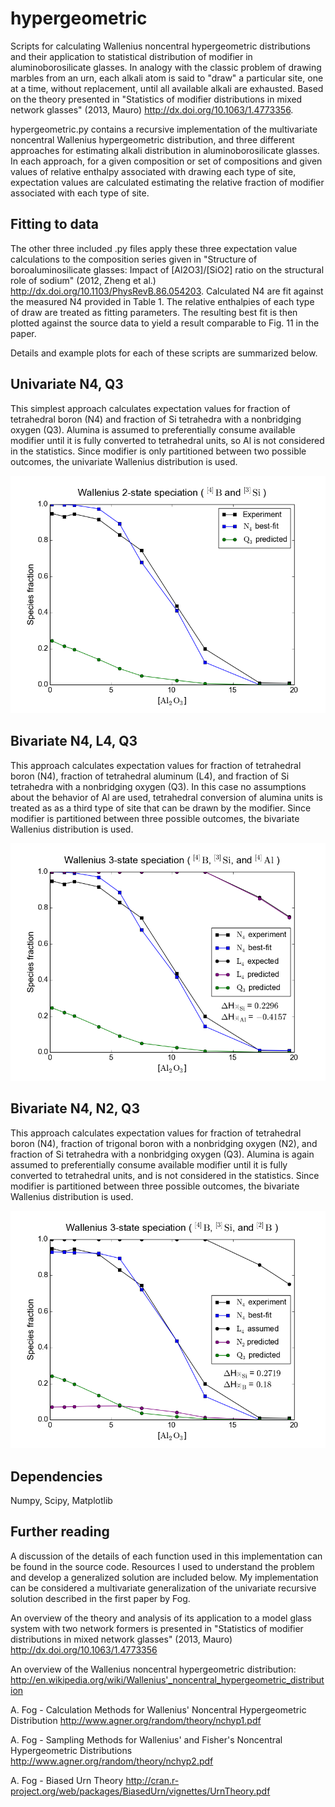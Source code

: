 hypergeometric
==============

Scripts for calculating Wallenius noncentral hypergeometric distributions and their application to statistical distribution of modifier in aluminoborosilicate glasses. In analogy with the classic problem of drawing marbles from an urn, each alkali atom is said to "draw" a particular site, one at a time, without replacement, until all available alkali are exhausted. Based on the theory presented in "Statistics of modifier distributions in mixed network glasses" (2013, Mauro) <http://dx.doi.org/10.1063/1.4773356>.

hypergeometric.py contains a recursive implementation of the multivariate noncentral Wallenius hypergeometric distribution, and three different approaches for estimating alkali distribution in aluminoborosilicate glasses. In each approach, for a given composition or set of compositions and given values of relative enthalpy associated with drawing each type of site, expectation values are calculated estimating the relative fraction of modifier associated with each type of site. 

Fitting to data
---------------

The other three included .py files apply these three expectation value calculations to the composition series given in "Structure of boroaluminosilicate glasses: Impact of [Al2O3]/[SiO2] ratio on the structural role of sodium" (2012, Zheng et al.) <http://dx.doi.org/10.1103/PhysRevB.86.054203>. Calculated N4 are fit against the measured N4 provided in Table 1. The relative enthalpies of each type of draw are treated as fitting parameters. The resulting best fit is then plotted against the source data to yield a result comparable to Fig. 11 in the paper. 

Details and example plots for each of these scripts are summarized below.


Univariate N4, Q3
----------------

This simplest approach calculates expectation values for fraction of tetrahedral boron (N4) and fraction of Si tetrahedra with a nonbridging oxygen (Q3). Alumina is assumed to preferentially consume available modifier until it is fully converted to tetrahedral
units, so Al is not considered in the statistics. Since modifier is only partitioned between two possible outcomes, the univariate Wallenius distribution is used.

![Univariate N4, Q3 best fit](/plots/Univariate_N4_Q3.png)


Bivariate N4, L4, Q3
--------------------

This approach calculates expectation values for fraction of tetrahedral boron (N4), fraction of tetrahedral aluminum (L4), and fraction of Si tetrahedra with a nonbridging oxygen (Q3). In this case no assumptions about the behavior of Al are used, tetrahedral conversion of alumina units is treated as as a third type of site that can be drawn by the modifier. Since modifier is partitioned between three possible outcomes, the bivariate Wallenius distribution is used.

![Bivariate N4, L4, Q3 best fit](/plots/Bivariate_N4_L4_Q3.png)


Bivariate N4, N2, Q3
--------------------

This approach calculates expectation values for fraction of tetrahedral boron (N4), fraction of trigonal boron with a nonbridging oxygen (N2), and fraction of Si tetrahedra with a nonbridging oxygen (Q3). Alumina is again assumed to preferentially consume available modifier until it is fully converted to tetrahedral units, and is not considered in the statistics. Since modifier is partitioned between three possible outcomes, the bivariate Wallenius distribution is used.

![Bivariate N4, N2, Q3 best fit](/plots/Bivariate_N4_N2_Q3.png)


Dependencies
------------

Numpy, Scipy, Matplotlib


Further reading
---------------

A discussion of the details of each function used in this implementation can be found in the source code. Resources I used to understand the problem and develop a generalized solution are included below. My implementation can be considered a multivariate generalization of the univariate recursive solution described in the first paper by Fog. 

  An overview of the theory and analysis of its application to a model glass system with two network formers is presented in "Statistics of modifier distributions in mixed network glasses" (2013, Mauro) <http://dx.doi.org/10.1063/1.4773356>

  An overview of the Wallenius noncentral hypergeometric distribution:
  http://en.wikipedia.org/wiki/Wallenius'_noncentral_hypergeometric_distribution

  A. Fog - Calculation Methods for Wallenius' Noncentral Hypergeometric Distribution
  <http://www.agner.org/random/theory/nchyp1.pdf>

  A. Fog - Sampling Methods for Wallenius' and Fisher's Noncentral Hypergeometric Distributions <http://www.agner.org/random/theory/nchyp2.pdf>

  A. Fog - Biased Urn Theory <http://cran.r-project.org/web/packages/BiasedUrn/vignettes/UrnTheory.pdf>
  
  